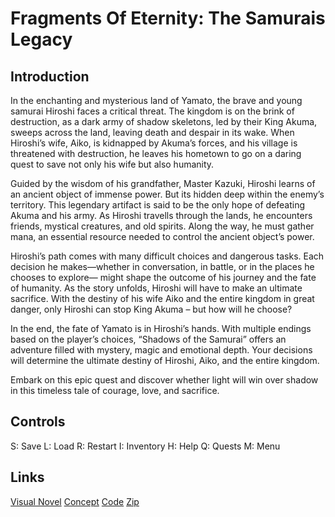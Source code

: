 # Fragments Of Eternity: The Samurais Legacy

## Introduction

In the enchanting and mysterious land of Yamato, the brave and young samurai Hiroshi faces a critical threat. The kingdom is on the brink of destruction, as a dark army of shadow skeletons, led by their King Akuma, sweeps across the land, leaving death and despair in its wake. When Hiroshi’s wife, Aiko, is kidnapped by Akuma’s forces, and his village is threatened with destruction, he leaves his hometown to go on a daring quest to save not only his wife but also humanity.

Guided by the wisdom of his grandfather, Master Kazuki, Hiroshi learns of an ancient object of immense power. But its hidden deep within the enemy’s territory. This legendary artifact is said to be the only hope of defeating Akuma and his army. As Hiroshi travells through the lands, he encounters friends, mystical creatures, and old spirits. Along the way, he must gather mana, an essential resource needed to control the ancient object’s power.

Hiroshi’s path comes with many difficult choices and dangerous tasks. Each decision he makes—whether in conversation, in battle, or in the places he chooses to explore— might shape the outcome of his journey and the fate of humanity. As the story unfolds, Hiroshi will have to make an ultimate sacrifice. With the destiny of his wife Aiko and the entire kingdom in great danger, only Hiroshi can stop King Akuma – but how will he choose?

In the end, the fate of Yamato is in Hiroshi’s hands. With multiple endings based on the player’s choices, “Shadows of the Samurai” offers an adventure filled with mystery, magic and emotional depth. Your decisions will determine the ultimate destiny of Hiroshi, Aiko, and the entire kingdom.

Embark on this epic quest and discover whether light will win over shadow in this timeless tale of courage, love, and sacrifice.

## Controls
S: Save
L: Load
R: Restart
I: Inventory
H: Help
Q: Quests
M: Menu


## Links

[Visual Novel](https://josuebuck.github.io/visual-novel/fragments-of-eternity-the-samurais-legacy/)
[Concept]()
[Code](https://github.com/JosueBuck/visual-novel/tree/main/fragments-of-eternity-the-samurais-legacy)
[Zip](https://drive.google.com/drive/folders/1hWl2l7p_E1LlLtY0xRqodooNL7BYzKFR?usp=drive_link)




